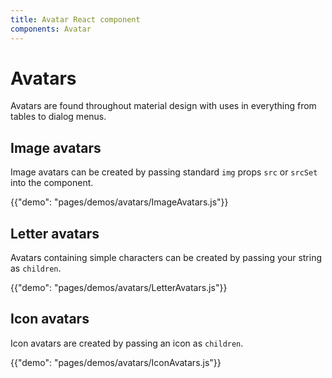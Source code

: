 ```yaml
---
title: Avatar React component
components: Avatar
---
```


# Avatars

<p class="description">Avatars are found throughout material design with uses in everything from tables to dialog menus.</p>

## Image avatars

Image avatars can be created by passing standard `img` props `src` or `srcSet` into the component.

{{"demo": "pages/demos/avatars/ImageAvatars.js"}}

## Letter avatars

Avatars containing simple characters can be created by passing your string as `children`.

{{"demo": "pages/demos/avatars/LetterAvatars.js"}}

## Icon avatars

Icon avatars are created by passing an icon as `children`.

{{"demo": "pages/demos/avatars/IconAvatars.js"}}